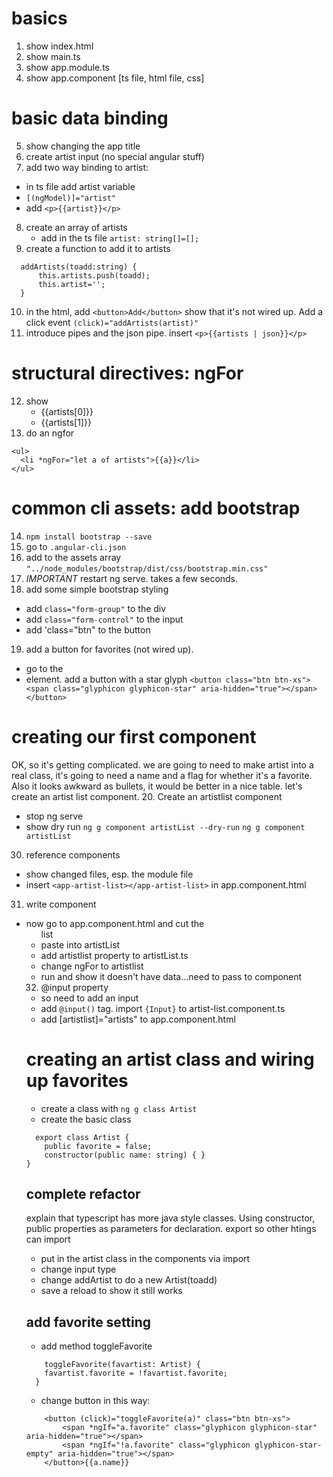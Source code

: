 # basics
1. show index.html
2. show main.ts
3. show app.module.ts
4. show app.component [ts file, html file, css]
# basic data binding
5. show changing the app title
6. create artist input (no special angular stuff)
7. add two way binding to artist:
  - in ts file add artist variable
  - `[(ngModel)]="artist"`
  - add `<p>{{artist}}</p>`
8. create an array of artists
   - add in the ts file `artist: string[]=[];`
9. create a function to add it to artists
````
  addArtists(toadd:string) {
      this.artists.push(toadd);
      this.artist='';
  }
````
10. in the html, add `<button>Add</button>`  show that it's not wired up.   Add a click event `(click)="addArtists(artist)"`
11. introduce pipes and the json pipe.  insert `<p>{{artists | json}}</p>`
# structural directives: ngFor
12. show <ul><li>{{artists[0]}}</li><li>{{artists[1]}}</li></ul>
13. do an ngfor
````
<ul>
  <li *ngFor="let a of artists">{{a}}</li>
</ul>
````
# common cli assets:  add bootstrap
14.  `npm install bootstrap --save`
15.  go to `.angular-cli.json`
16.  add to the assets array `"../node_modules/bootstrap/dist/css/bootstrap.min.css"`
17. *IMPORTANT* restart ng serve.  takes a few seconds.
18. add some simple bootstrap styling
- add `class="form-group"` to the div
- add `class="form-control"` to the input
- add 'class="btn" to the button
19. add a button for favorites (not wired up).
- go to the <li> element.  add a button with a star glyph
`<button class="btn btn-xs"><span class="glyphicon glyphicon-star" aria-hidden="true"></span></button>`
# creating our first component
OK, so it's getting complicated.  we are going to need to make artist into a real class, it's going to need a name and a flag for whether it's a favorite.  Also it looks awkward as bullets, it would be better in a nice table.  let's create an artist list component.
20.  Create an artistlist component
- stop ng serve
- show dry run
`ng g component artistList --dry-run`
`ng g component artistList`
30. reference components
- show changed files, esp. the module file
- insert `<app-artist-list></app-artist-list>` in app.component.html
31. write component
- now go to app.component.html and cut the <ul> list
- paste into artistList
- add artistlist property to artistList.ts 
- change ngFor to artistlist
- run and show it doesn't have data...need to pass to component
32. @input property
- so need to add an input
- add `@input()` tag.  import `{Input}` to artist-list.component.ts
- add [artistlist]="artists" to app.component.html
# creating an artist class and wiring up favorites
- create a class with `ng g class Artist`
- create the basic class
````
  export class Artist {
    public favorite = false;
    constructor(public name: string) { }
}
````
## complete refactor
explain that typescript has more java style classes. Using constructor, public properties as parameters for declaration.  export so other htings can import
- put in the artist class in the components via import
- change input type
- change addArtist to do a new Artist(toadd)
- save a reload to show it still works
## add favorite setting
- add method toggleFavorite
````
    toggleFavorite(favartist: Artist) {
    favartist.favorite = !favartist.favorite;
  }
````
- change button in this way:

````
    <button (click)="toggleFavorite(a)" class="btn btn-xs">
        <span *ngIf="a.favorite" class="glyphicon glyphicon-star" aria-hidden="true"></span>
        <span *ngIf="!a.favorite" class="glyphicon glyphicon-star-empty" aria-hidden="true"></span>
    </button>{{a.name}}
````





